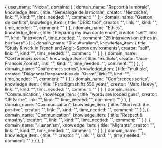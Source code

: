{
  user_name: "Nicola",
  domains: {
    {
      domain_name: "Rapport à la morale",
      knowledge_item: {
        title: "Généalogie de la morale",
        creator: "Nietzsche",
        link: "",
        kind: "",
        time_needed: "",
        comment: ""
    },
    {
      domain_name: "Gestion de conflits",
      knowledge_item: {
        title: "DESC tool",
        creator: "",
        link: "",
        kind: "",
        time_needed: "",
        comment: ""
      }
    },
    {
      domain_name: "Ethics",
      knowledge_item: {
        title: "Preparing my own conference",
        creator: "self",
        link: "",
        kind: "interviews",
        time_needed: "",
        comment: "25 interviews on ethics in business"
      }
    },
    {
      domain_name: "Bi-culturalism",
      knowledge_item: {
        title: "Study & work in French and Anglo-Saxon environments",
        creator: "self",
        link: "",
        kind: "",
        time_needed: "",
        comment: ""
      }
    },
    {
      domain_name: "Conferences series",
      knowledge_item: {
        title: "multiple",
        creator: "Jean-François Zobrist",
        link: "",
        kind: "",
        time_needed: "",
        comment: ""
      }
    },
    {
      domain_name: "Conferences series",
      knowledge_item: {
        title: "multiple",
        creator: "Dirigeants Responsables de l'Ouest",
        link: "",
        kind: "",
        time_needed: "",
        comment: ""
      }
    },
    {
      domain_name: "Conferences series",
      knowledge_item: {
        title: "Paradigm shifts 550 years",
        creator: "Marc Halevy",
        link: "",
        kind: "",
        time_needed: "",
        comment: ""
      }
    },
    {
      domain_name: "Communication",
      knowledge_item: {
        title: "words are loaded guns",
        creator: "JP Sartre",
        link: "",
        kind: "",
        time_needed: "",
        comment: ""
      }
    },
    {
      domain_name: "Communication",
      knowledge_item: {
        title: "Start with the positive",
        creator: "",
        link: "",
        kind: "",
        time_needed: "",
        comment: ""
      }
    },
    {
      domain_name: "Communication",
      knowledge_item: {
        title: "Respect & empathy",
        creator: "",
        link: "",
        kind: "",
        time_needed: "",
        comment: ""
      }
    },
    {
      domain_name: "Humanism",
      knowledge_item: {
        title: "Migrants",
        creator: "",
        link: "",
        kind: "",
        time_needed: "",
        comment: ""
      }
    },
    {
      domain_name: "",
      knowledge_item: {
        title: "",
        creator: "",
        link: "",
        kind: "",
        time_needed: "",
        comment: ""
      }
    }
  },
}
<!-- # Nicola

## Rapport à la morale

* Généalogie de la morale, Nietzsche

## Gestion de conflits

* DESC tool

## Ethics

* Preparing my own conference
    25 interviews on ethics in business

## Bi-culturalism

* Study & work in French and Anglo-Saxon environments

## Conferences series

* Jean-François Zobrist
* Dirigeants Responsables de l'Ouest
    * Marc Halevy
        Paradigm shifts 550 years

## Communication

* 'words are loaded guns' JP Sartre
* Start with the positive
* Respect & empathy

## Humanism

* Migrants

# POC for ChainSpring.co

by @lauremerlin

 -->
